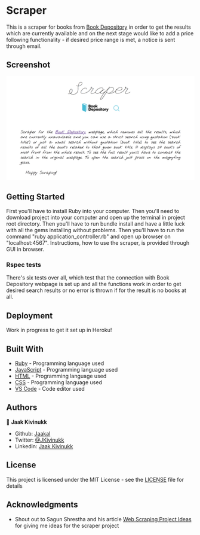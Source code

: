 # Scraper

This is a scraper for books from [Book Depository](https://www.bookdepository.com/) in order to get the results which are currently available and on the next stage would like to add a price following functionality - if desired price range is met, a notice is sent through email.

## Screenshot

![Screenshot of the webpage](https://github.com/Jaakal/scraper/blob/set_up_scraper/screenshot.png)

## Getting Started

First you'll have to install Ruby into your computer. Then you'll need to download project into your computer and open up the terminal in project root directory. Then you'll have to run bundle install and have a little luck with all the gems installing without problems. Then you'll have to run the command "ruby application_controller.rb" and open up browser on "localhost:4567". Instructions, how to use the scraper, is provided through GUI in browser.

### Rspec tests

There's six tests over all, which test that the connection with Book Depository webpage is set up and all the functions work in order to get desired search results or no error is thrown if for the result is no books at all.

## Deployment

Work in progress to get it set up in Heroku!

## Built With

* [Ruby](http://www.dropwizard.io/1.0.2/docs/) - Programming language used
* [JavaScript](https://www.javascript.com/) - Programming language used
* [HTML](https://html.com/) - Programming language used
* [CSS](https://www.w3schools.com/css/css_intro.asp) - Programming language used
* [VS Code](https://maven.apache.org/) - Code editor used

## Authors

👤 **Jaak Kivinukk**

- Github: [Jaakal](https://github.com/Jaakal)
- Twitter: [@JKivinukk](https://twitter.com/JKivinukk)
- Linkedin: [Jaak Kivinukk](https://www.linkedin.com/in/jaak-kivinukk-7098b1153/)

## License

This project is licensed under the MIT License - see the [LICENSE](LICENSE) file for details

## Acknowledgments

* Shout out to Sagun Shrestha and his article [Web Scraping Project Ideas](https://medium.com/etllab/web-scraping-project-ideas-50de5d21947) for giving me ideas for the scraper project
